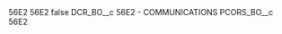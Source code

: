 <?xml version="1.0" encoding="UTF-8"?>
<CustomMetadata xmlns="http://soap.sforce.com/2006/04/metadata" xmlns:xsi="http://www.w3.org/2001/XMLSchema-instance" xmlns:xsd="http://www.w3.org/2001/XMLSchema">
    <description>56E2</description>
    <label>56E2</label>
    <protected>false</protected>
    <values>
        <field>DCR_BO__c</field>
        <value xsi:type="xsd:string">56E2 - COMMUNICATIONS</value>
    </values>
    <values>
        <field>PCORS_BO__c</field>
        <value xsi:type="xsd:string">56E2</value>
    </values>
</CustomMetadata>

